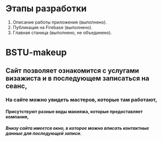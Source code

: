 # Этапы разработки

1. Описание работы приложения (выполнено).
2. Публикация на Firebase (выполнено).
3. Главная станица (выполнено, не объединено).

# BSTU-makeup
## Сайт позволяет ознакомится с услугами визажиста и в последующем записаться на сеанс,
### На сайте можно увидеть мастеров, которые там работают,
#### Присутствуют разные виды макияжа, которые предоставляет компания,
##### Внизу сайта имеется окно, в которое можно вписать контактные данные для последующей записи.
